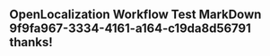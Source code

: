 <properties
ms.topic="hero-topic"
ms.test1="hero-topic"
ms.test2="test"/>


## OpenLocalization Workflow Test MarkDown 9f9fa967-3334-4161-a164-c19da8d56791 thanks!



<!--HONumber=Jul16_HO4-->


